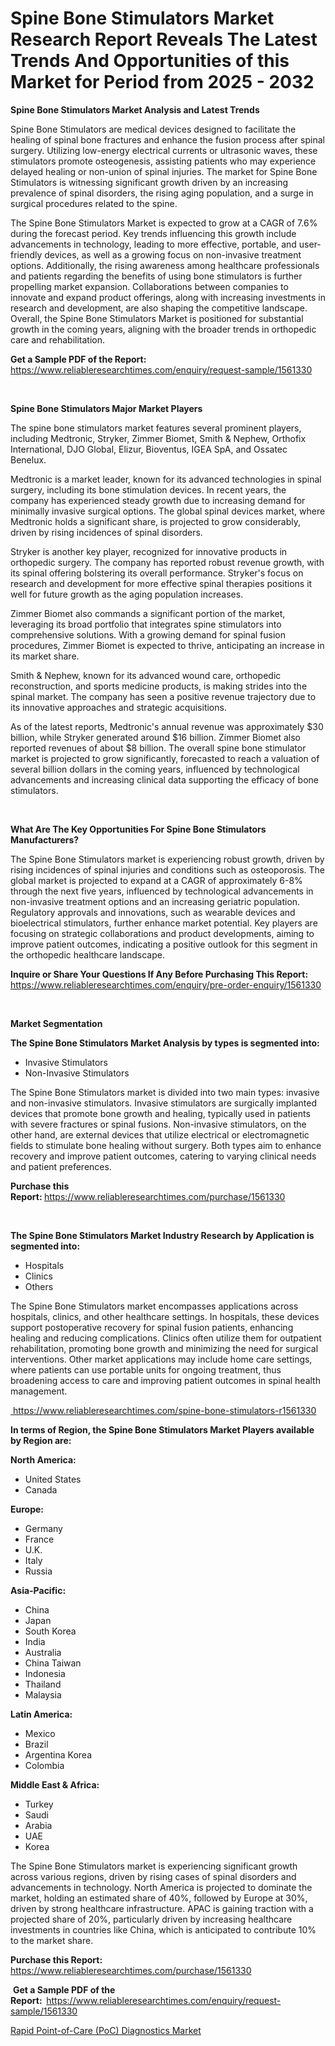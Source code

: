<p><h1>Spine Bone Stimulators Market Research Report Reveals The Latest Trends And Opportunities of this Market for Period from 2025 - 2032</h1></p><p><strong>Spine Bone Stimulators Market Analysis and Latest Trends</strong></p>
<p><p>Spine Bone Stimulators are medical devices designed to facilitate the healing of spinal bone fractures and enhance the fusion process after spinal surgery. Utilizing low-energy electrical currents or ultrasonic waves, these stimulators promote osteogenesis, assisting patients who may experience delayed healing or non-union of spinal injuries. The market for Spine Bone Stimulators is witnessing significant growth driven by an increasing prevalence of spinal disorders, the rising aging population, and a surge in surgical procedures related to the spine.</p><p>The Spine Bone Stimulators Market is expected to grow at a CAGR of 7.6% during the forecast period. Key trends influencing this growth include advancements in technology, leading to more effective, portable, and user-friendly devices, as well as a growing focus on non-invasive treatment options. Additionally, the rising awareness among healthcare professionals and patients regarding the benefits of using bone stimulators is further propelling market expansion. Collaborations between companies to innovate and expand product offerings, along with increasing investments in research and development, are also shaping the competitive landscape. Overall, the Spine Bone Stimulators Market is positioned for substantial growth in the coming years, aligning with the broader trends in orthopedic care and rehabilitation.</p></p>
<p><strong>Get a Sample PDF of the Report:&nbsp;</strong> <a href="https://www.reliableresearchtimes.com/enquiry/request-sample/1561330?utm_campaign=2748&utm_medium=2&utm_source=Github&utm_content=ia&utm_term=05032025&utm_id=spine-bone-stimulators">https://www.reliableresearchtimes.com/enquiry/request-sample/1561330</a></p>
<p>&nbsp;</p>
<p><strong>Spine Bone Stimulators Major Market Players</strong></p>
<p><p>The spine bone stimulators market features several prominent players, including Medtronic, Stryker, Zimmer Biomet, Smith & Nephew, Orthofix International, DJO Global, Elizur, Bioventus, IGEA SpA, and Ossatec Benelux. </p><p>Medtronic is a market leader, known for its advanced technologies in spinal surgery, including its bone stimulation devices. In recent years, the company has experienced steady growth due to increasing demand for minimally invasive surgical options. The global spinal devices market, where Medtronic holds a significant share, is projected to grow considerably, driven by rising incidences of spinal disorders.</p><p>Stryker is another key player, recognized for innovative products in orthopedic surgery. The company has reported robust revenue growth, with its spinal offering bolstering its overall performance. Stryker's focus on research and development for more effective spinal therapies positions it well for future growth as the aging population increases.</p><p>Zimmer Biomet also commands a significant portion of the market, leveraging its broad portfolio that integrates spine stimulators into comprehensive solutions. With a growing demand for spinal fusion procedures, Zimmer Biomet is expected to thrive, anticipating an increase in its market share.</p><p>Smith & Nephew, known for its advanced wound care, orthopedic reconstruction, and sports medicine products, is making strides into the spinal market. The company has seen a positive revenue trajectory due to its innovative approaches and strategic acquisitions.</p><p>As of the latest reports, Medtronic's annual revenue was approximately $30 billion, while Stryker generated around $16 billion. Zimmer Biomet also reported revenues of about $8 billion. The overall spine bone stimulator market is projected to grow significantly, forecasted to reach a valuation of several billion dollars in the coming years, influenced by technological advancements and increasing clinical data supporting the efficacy of bone stimulators.</p></p>
<p>&nbsp;</p>
<p><strong>What Are The Key Opportunities For Spine Bone Stimulators Manufacturers?</strong></p>
<p><p>The Spine Bone Stimulators market is experiencing robust growth, driven by rising incidences of spinal injuries and conditions such as osteoporosis. The global market is projected to expand at a CAGR of approximately 6-8% through the next five years, influenced by technological advancements in non-invasive treatment options and an increasing geriatric population. Regulatory approvals and innovations, such as wearable devices and bioelectrical stimulators, further enhance market potential. Key players are focusing on strategic collaborations and product developments, aiming to improve patient outcomes, indicating a positive outlook for this segment in the orthopedic healthcare landscape.</p></p>
<p><strong>Inquire or Share Your Questions If Any Before Purchasing This Report:</strong> <a href="https://www.reliableresearchtimes.com/enquiry/pre-order-enquiry/1561330?utm_campaign=2748&utm_medium=2&utm_source=Github&utm_content=ia&utm_term=05032025&utm_id=spine-bone-stimulators">https://www.reliableresearchtimes.com/enquiry/pre-order-enquiry/1561330</a></p>
<p>&nbsp;</p>
<p><strong>Market Segmentation</strong></p>
<p><strong>The Spine Bone Stimulators Market Analysis by types is segmented into:</strong></p>
<p><ul><li>Invasive Stimulators</li><li>Non-Invasive Stimulators</li></ul></p>
<p><p>The Spine Bone Stimulators market is divided into two main types: invasive and non-invasive stimulators. Invasive stimulators are surgically implanted devices that promote bone growth and healing, typically used in patients with severe fractures or spinal fusions. Non-invasive stimulators, on the other hand, are external devices that utilize electrical or electromagnetic fields to stimulate bone healing without surgery. Both types aim to enhance recovery and improve patient outcomes, catering to varying clinical needs and patient preferences.</p></p>
<p><strong>Purchase this Report:&nbsp;</strong><a href="https://www.reliableresearchtimes.com/purchase/1561330?utm_campaign=2748&utm_medium=2&utm_source=Github&utm_content=ia&utm_term=05032025&utm_id=spine-bone-stimulators">https://www.reliableresearchtimes.com/purchase/1561330</a></p>
<p>&nbsp;</p>
<p><strong>The Spine Bone Stimulators Market Industry Research by Application is segmented into:</strong></p>
<p><ul><li>Hospitals</li><li>Clinics</li><li>Others</li></ul></p>
<p><p>The Spine Bone Stimulators market encompasses applications across hospitals, clinics, and other healthcare settings. In hospitals, these devices support postoperative recovery for spinal fusion patients, enhancing healing and reducing complications. Clinics often utilize them for outpatient rehabilitation, promoting bone growth and minimizing the need for surgical interventions. Other market applications may include home care settings, where patients can use portable units for ongoing treatment, thus broadening access to care and improving patient outcomes in spinal health management.</p></p>
<p><a href="https://www.reliableresearchtimes.com/spine-bone-stimulators-r1561330?utm_campaign=2748&utm_medium=2&utm_source=Github&utm_content=ia&utm_term=05032025&utm_id=spine-bone-stimulators">&nbsp;https://www.reliableresearchtimes.com/spine-bone-stimulators-r1561330</a></p>
<p><strong>In terms of Region, the Spine Bone Stimulators Market Players available by Region are:</strong></p>
<p>
    <p> <strong> North America: </strong>
        <ul>
            <li>United States</li>
            <li>Canada</li>
        </ul>
        </p> 
    <p> <strong> Europe: </strong>
        <ul>
            <li>Germany</li>
            <li>France</li>
            <li>U.K.</li>
            <li>Italy</li>
            <li>Russia</li>
        </ul>
        </p> 
    <p> <strong> Asia-Pacific: </strong>
        <ul>
            <li>China</li>
            <li>Japan</li>
            <li>South Korea</li>
            <li>India</li>
            <li>Australia</li>
            <li>China Taiwan</li>
            <li>Indonesia</li>
            <li>Thailand</li>
            <li>Malaysia</li>
        </ul>
        </p> 
    <p> <strong> Latin America: </strong>
        <ul>
            <li>Mexico</li>
            <li>Brazil</li>
            <li>Argentina Korea</li>
            <li>Colombia</li>
        </ul>
        </p> 
    <p> <strong> Middle East & Africa: </strong>
        <ul>
            <li>Turkey</li>
            <li>Saudi</li>
            <li>Arabia</li>
            <li>UAE</li>
            <li>Korea</li>
        </ul>
    </p>
    </p>
<p><p>The Spine Bone Stimulators market is experiencing significant growth across various regions, driven by rising cases of spinal disorders and advancements in technology. North America is projected to dominate the market, holding an estimated share of 40%, followed by Europe at 30%, driven by strong healthcare infrastructure. APAC is gaining traction with a projected share of 20%, particularly driven by increasing healthcare investments in countries like China, which is anticipated to contribute 10% to the market share.</p></p>
<p><strong>Purchase this Report: </strong><a href="https://www.reliableresearchtimes.com/purchase/1561330?utm_campaign=2748&utm_medium=2&utm_source=Github&utm_content=ia&utm_term=05032025&utm_id=spine-bone-stimulators">https://www.reliableresearchtimes.com/purchase/1561330</a></p>
<p>&nbsp;<strong>Get a Sample PDF of the Report:&nbsp;&nbsp;</strong><a href="https://www.reliableresearchtimes.com/enquiry/request-sample/1561330?utm_campaign=2748&utm_medium=2&utm_source=Github&utm_content=ia&utm_term=05032025&utm_id=spine-bone-stimulators">https://www.reliableresearchtimes.com/enquiry/request-sample/1561330</a></p>
<p><strong></strong></p>
<p><p><a href="https://github.com/abuugjetaj/Market-Research-Report-List-1/blob/main/rapid-point-of-care-poc-diagnostics-market.md?utm_campaign=2748&utm_medium=2&utm_source=Github&utm_content=ia&utm_term=05032025&utm_id=spine-bone-stimulators">Rapid Point-of-Care (PoC) Diagnostics Market</a></p></p>